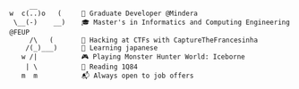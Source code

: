          __            
    w  c(..)o   (     🔨 Graduate Developer @Mindera
     \__(-)    __)    🎓 Master's in Informatics and Computing Engineering @FEUP
         /\   (       🚩 Hacking at CTFs with CaptureTheFrancesinha
        /(_)___)      🌸 Learning japanese
       w /|           🎮 Playing Monster Hunter World: Iceborne
        | \           📖 Reading 1Q84
       m  m           📬 Always open to job offers

<!--
**GambuzX/GambuzX** is a ✨ _special_ ✨ repository because its `README.md` (this file) appears on your GitHub profile.

Here are some ideas to get you started:

- 🔭 I’m currently working on ...
- 🌱 I’m currently learning ...
- 👯 I’m looking to collaborate on ...
- 🤔 I’m looking for help with ...
- 💬 Ask me about ...
- 📫 How to reach me: ...
- 😄 Pronouns: ...
- ⚡ Fun fact: ...
-->
